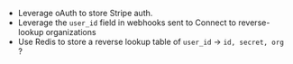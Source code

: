 - Leverage oAuth to store Stripe auth.
- Leverage the `user_id` field in webhooks sent to Connect to reverse-lookup organizations
- Use Redis to store a reverse lookup table of `user_id` -> `id, secret, org` ?
